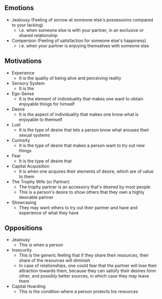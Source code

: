 ## Emotions
- Jealousy (Feeling of sorrow at someone else's possessions compared to your lacking)
	- i.e. when someone else is with your partner, in an exclusive or shared relationship
- Compersion (Feeling of satisfaction for someone else's happiness)
	- i.e. when your partner is enjoying themselves with someone else
## Motivations
- Experience
	- It is the quality of being alive and perceiving reality
- Sensory System
	- It is the 
- Ego-Sense
	- It is the element of individuality that makes one want to obtain enjoyable things for himself
- Desire
	- It is the aspect of individuality that makes one know what is enjoyable to themself
- Lust
	- It is the type of desire that lets a person know what arouses their sexual systems
- Curiosity
	- It is the type of desire that makes a person want to try out new things
- Fear
	- It is the type of desire that 
- Capital Acquisition
	- It is when one acquires their elements of desire, which are of value to them
- The Trophy Wife (or Partner)
	- The trophy partner is an accessory that's desired by most people
	- This is a person's desire to show others that they own a highly desirable partner
- Showcasing
	- They may want others to try out their partner and have and experience of what they have
## Oppositions
- Jealousy
	- This is when a person
- Insecurity
	- This is the generic feeling that if they share their resources, their share of the resources will diminish
	- In case of relationships, one could fear that the partner will lose their attraction towards them, because they can satisfy their desires form other, and possibly better sources, in which case they may leave them
- Capital Hoarding
	- This is the condition where a person protects his resources